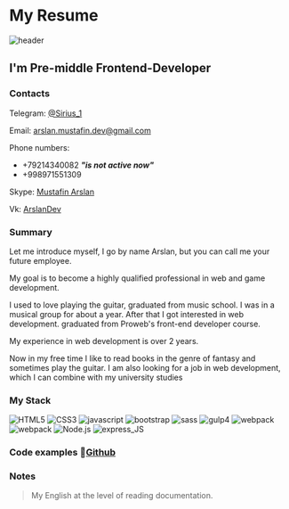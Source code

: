 # My Resume

![header](https://arslandev666.github.io/rsschool-cv/assets/header.png)

## I'm Pre-middle Frontend-Developer

### Contacts

Telegram: [@Sirius_1](https://t.me/Sirius_1)

Email: [arslan.mustafin.dev@gmail.com](mailto:arslan.mustafin.dev@gmail.com "Send message")

Phone numbers:

* +79214340082  ***"is not active now"***
* +998971551309
  
Skype: [Mustafin Arslan](https://join.skype.com/invite/lQHi6GHoLdHv)

Vk: [ArslanDev](https://vk.com/arslandev)

### Summary

Let me introduce myself, I go by name Arslan, but you can call me your future employee.

My goal is to become a highly qualified professional in web and game development.

I used to love playing the guitar, graduated from music school. I was in a musical group for about a year. After that I got interested in web development. graduated from Proweb's front-end developer course.

My experience in web development is over 2 years.

Now in my free time I like to read books in the genre of fantasy and sometimes play the guitar. I am also looking for a job in web development, which I can combine with my university studies

### My Stack

![HTML5](https://img.shields.io/badge/HTML5-black?style=for-the-badge&logo=HTML5)
![СSS3](https://img.shields.io/badge/CSS3-black?style=for-the-badge&logo=css3&logoColor=1572B6)
![javascript](https://img.shields.io/badge/javascript-black?style=for-the-badge&logo=javascript)
![bootstrap](https://img.shields.io/badge/bootstrap-black?style=for-the-badge&logo=bootstrap&logoColor=2A8EFF)
![sass](https://img.shields.io/badge/sass-black?style=for-the-badge&logo=sass)
![gulp4](https://img.shields.io/badge/gulp-black?style=for-the-badge&logo=gulp)
![webpack](https://img.shields.io/badge/webpack-black?style=for-the-badge&logo=webpack)
![webpack](https://img.shields.io/badge/react-black?style=for-the-badge&logo=react)
![Node.js](https://img.shields.io/badge/node_js-black?style=for-the-badge&logo=Node.js)
![express_JS](https://img.shields.io/badge/express_JS-black?style=for-the-badge)

### Code examples  :paperclip:[Github](https://github.com/ArslanDev666?tab=repositories)

### Notes

> My English at the level of reading documentation.

